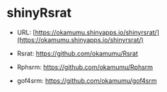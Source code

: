 # shinyRsrat

- URL: [https://okamumu.shinyapps.io/shinyrsrat/](https://okamumu.shinyapps.io/shinyrsrat/)

- Rsrat: https://github.com/okamumu/Rsrat
- Rphsrm: https://github.com/okamumu/Rphsrm
- gof4srm: https://github.com/okamumu/gof4srm

